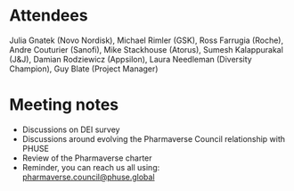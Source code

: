 # Attendees

Julia Gnatek (Novo Nordisk), Michael Rimler (GSK), Ross Farrugia (Roche), Andre Couturier (Sanofi), Mike Stackhouse (Atorus), Sumesh Kalappurakal (J&J), Damian Rodziewicz (Appsilon), Laura Needleman (Diversity Champion), Guy Blate (Project Manager)

# Meeting notes

- Discussions on DEI survey   
- Discussions around evolving the Pharmaverse Council relationship with PHUSE 
- Review of the Pharmaverse charter 
- Reminder, you can reach us all using: pharmaverse.council@phuse.global
